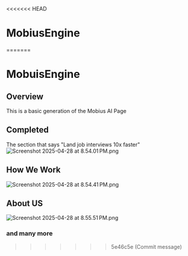 <<<<<<< HEAD
# MobiusEngine
 
=======
# MobuisEngine

## Overview
This is a basic generation of the Mobius AI Page


## Completed
The section that says "Land job interviews 10x faster"
![Screenshot 2025-04-28 at 8.54.01 PM.png](public/Screenshot%202025-04-28%20at%208.54.01%E2%80%AFPM.png)

## How We Work 
![Screenshot 2025-04-28 at 8.54.41 PM.png](public/Screenshot%202025-04-28%20at%208.54.41%E2%80%AFPM.png)

## About US
![Screenshot 2025-04-28 at 8.55.51 PM.png](public/Screenshot%202025-04-28%20at%208.55.51%E2%80%AFPM.png)
### and many more
>>>>>>> 5e46c5e (Commit message)
